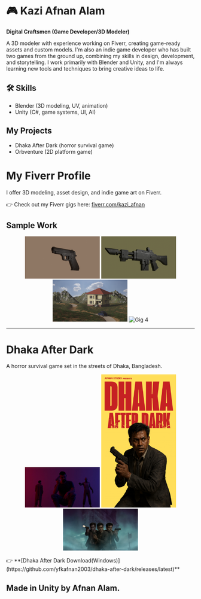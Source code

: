 # 🎮 Kazi Afnan Alam 
**Digital Craftsmen (Game Developer/3D Modeler)**

A 3D modeler with experience working on Fiverr, creating game-ready assets and custom models. I'm also an indie game developer who has built two games from the ground up, combining my skills in design, development, and storytelling. I work primarily with Blender and Unity, and I'm always learning new tools and techniques to bring creative ideas to life.


## 🛠 Skills
- Blender (3D modeling, UV, animation)
- Unity (C#, game systems, UI, AI)
  
## My Projects
- Dhaka After Dark (horror survival game)
- Orbventure (2D platform game)
  
# My Fiverr Profile

I offer 3D modeling, asset design, and indie game art on Fiverr.

👉 Check out my Fiverr gigs here: [fiverr.com/kazi_afnan](https://www.fiverr.com/kazi_afnan)

## Sample Work

<p align="center">
  <img src="images/PistolModel.png" alt="Gig 1" width="200"/>
  <img src="images/SciFiRifle.png" alt="Gig 2" width="200"/>
  <img src="images/House.png" alt="Gig 3" width="200"/>
  <img src="images/Riverside.png" alt="Gig 4" width="200"/>
</p>

---

# Dhaka After Dark

A horror survival game set in the streets of Dhaka, Bangladesh.
<p align="center">
  <img src="images/C1.jpg" alt="SS 1" width="200"/>
  <img src="images/C2.png" alt="SS 2" width="200"/>
  <img src="images/C3.png" alt="SS 3" width="200"/>
</p>
👉 **[Dhaka After Dark Download(Windows)](https://github.com/yfkafnan2003/dhaka-after-dark/releases/latest)**

Made in Unity by Afnan Alam.
---
